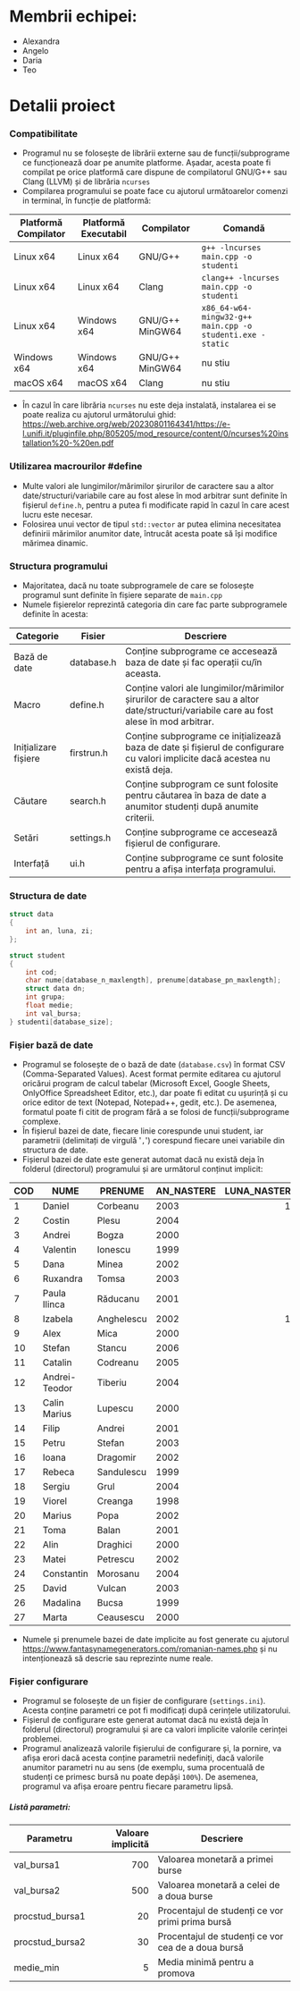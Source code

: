 # Membrii echipei:
- Alexandra
- Angelo
- Daria
- Teo
# Detalii proiect

### Compatibilitate
- Programul nu se folosește de librării externe sau de funcții/subprograme ce funcționează doar pe anumite platforme. Așadar, acesta poate fi compilat pe orice platformă care dispune de compilatorul GNU/G++ sau Clang (LLVM) și de librăria `ncurses`
- Compilarea programului se poate face cu ajutorul următoarelor comenzi in terminal, în funcție de platformă:

|Platformă Compilator|Platformă Executabil|Compilator|Comandă|
|---|---|---|---|
|Linux x64|Linux x64|GNU/G++|`g++ -lncurses main.cpp -o studenti`|
|Linux x64|Linux x64|Clang|`clang++ -lncurses main.cpp -o studenti`|
|Linux x64|Windows x64|GNU/G++ MinGW64|`x86_64-w64-mingw32-g++ main.cpp -o studenti.exe -static`|
|Windows x64|Windows x64|GNU/G++ MinGW64|nu stiu|
|macOS x64|macOS x64|Clang|nu stiu|
- În cazul în care librăria `ncurses` nu este deja instalată, instalarea ei se poate realiza cu ajutorul următorului ghid: https://web.archive.org/web/20230801164341/https://e-l.unifi.it/pluginfile.php/805205/mod_resource/content/0/ncurses%20installation%20-%20en.pdf
### Utilizarea macrourilor #define
- Multe valori ale lungimilor/mărimilor șirurilor de caractere sau a altor date/structuri/variabile care au fost alese în mod arbitrar sunt definite în fișierul `define.h`, pentru a putea fi modificate rapid în cazul în care acest lucru este necesar.
- Folosirea unui vector de tipul `std::vector` ar putea elimina necesitatea definirii mărimilor anumitor date, întrucât acesta poate să își modifice mărimea dinamic.
### Structura programului
- Majoritatea, dacă nu toate subprogramele de care se folosește programul sunt definite în fișiere separate de `main.cpp`
- Numele fișierelor reprezintă categoria din care fac parte subprogramele definite în acesta:

|Categorie|Fisier|Descriere|
|---|---|---|
|Bază de date|database.h|Conține subprograme ce accesează baza de date și fac operații cu/în aceasta.|
|Macro|define.h|Conține valori ale lungimilor/mărimilor șirurilor de caractere sau a altor date/structuri/variabile care au fost alese în mod arbitrar.|
|Inițializare fișiere|firstrun.h|Conține subprograme ce inițializează baza de date și fișierul de configurare cu valori implicite dacă acestea nu există deja.|
|Căutare|search.h|Conține subprogram ce sunt folosite pentru căutarea în baza de date a anumitor studenți după anumite criterii.|
|Setări|settings.h|Conține subprograme ce accesează fișierul de configurare.|
|Interfață|ui.h|Conține subprograme ce sunt folosite pentru a afișa interfața programului.|
### Structura de date
```c++
struct data
{
	int an, luna, zi;
};

struct student
{
	int cod;
	char nume[database_n_maxlength], prenume[database_pn_maxlength];
	struct data dn;
	int grupa;
	float medie;
	int val_bursa;
} studenti[database_size];
```
### Fișier bază de date
- Programul se folosește de o bază de date (`database.csv`) în format CSV (Comma-Separated Values). Acest format permite editarea cu ajutorul oricărui program de calcul tabelar (Microsoft Excel, Google Sheets, OnlyOffice Spreadsheet Editor, etc.), dar poate fi editat cu ușurință și cu orice editor de text (Notepad, Notepad++, gedit, etc.). De asemenea, formatul poate fi citit de program fără a se folosi de funcții/subprograme complexe.
- În fișierul bazei de date, fiecare linie corespunde unui student, iar parametrii (delimitați de virgulă '`,`') corespund fiecare unei variabile din structura de date.
- Fișierul bazei de date este generat automat dacă nu există deja în folderul (directorul) programului și are următorul conținut implicit:

|COD|NUME         |PRENUME   |AN_NASTERE|LUNA_NASTERE|ZI_NASTERE|GRUPA|MEDIE|VAL_BURSA|
|---|-------------|----------|----------|-----------:|---------:|----:|----:|---------|
|1  |Daniel       |Corbeanu  |2003      |10          |20        |1    |8.32 |0        |
|2  |Costin       |Plesu     |2004      |5           |19        |1    |7.12 |0        |
|3  |Andrei       |Bogza     |2000      |3           |32        |2    |9.23 |0        |
|4  |Valentin     |Ionescu   |1999      |7           |22        |2    |9.41 |0        |
|5  |Dana         |Minea     |2002      |6           |13        |2    |8.71 |0        |
|6  |Ruxandra     |Tomsa     |2003      |2           |7         |3    |9.21 |0        |
|7  |Paula Ilinca |Răducanu  |2001      |7           |12        |3    |7.65 |0        |
|8  |Izabela      |Anghelescu|2002      |12          |21        |2    |6.20 |0        |
|9  |Alex         |Mica      |2000      |1           |30        |2    |8.11 |0        |
|10 |Stefan       |Stancu    |2006      |1           |1         |1    |9.89 |0        |
|11 |Catalin      |Codreanu  |2005      |1           |14        |2    |5.98 |0        |
|12 |Andrei-Teodor|Tiberiu   |2004      |2           |4         |3    |6.23 |0        |
|13 |Calin Marius |Lupescu   |2000      |5           |8         |2    |8.31 |0        |
|14 |Filip        |Andrei    |2001      |1           |3         |3    |7.12 |0        |
|15 |Petru        |Stefan    |2003      |8           |21        |2    |6.98 |0        |
|16 |Ioana        |Dragomir  |2002      |4           |5         |2    |8.98 |0        |
|17 |Rebeca       |Sandulescu|1999      |7           |16        |1    |9.02 |0        |
|18 |Sergiu       |Grul      |2004      |4           |13        |2    |9.21 |0        |
|19 |Viorel       |Creanga   |1998      |2           |1         |3    |8.51 |0        |
|20 |Marius       |Popa      |2002      |7           |23        |2    |8.21 |0        |
|21 |Toma         |Balan     |2001      |3           |4         |1    |4.90 |0        |
|22 |Alin         |Draghici  |2000      |2           |2         |1    |5.30 |0        |
|23 |Matei        |Petrescu  |2002      |1           |6         |1    |9.91 |0        |
|24 |Constantin   |Morosanu  |2004      |2           |9         |2    |7.65 |0        |
|25 |David        |Vulcan    |2003      |7           |31        |3    |8.50 |0        |
|26 |Madalina     |Bucsa     |1999      |3           |30        |3    |8.41 |0        |
|27 |Marta        |Ceausescu |2000      |2           |21        |2    |9.41 |0        |
- Numele și prenumele bazei de date implicite au fost generate cu ajutorul https://www.fantasynamegenerators.com/romanian-names.php și nu intenționează să descrie sau reprezinte nume reale.
### Fișier configurare
- Programul se folosește de un fișier de configurare (`settings.ini`). Acesta conține parametri ce pot fi modificați după cerințele utilizatorului.
- Fișierul de configurare este generat automat dacă nu există deja în folderul (directorul) programului și are ca valori implicite valorile cerinței problemei.
- Programul analizează valorile fișierului de configurare și, la pornire, va afișa erori dacă acesta conține parametrii nedefiniți, dacă valorile anumitor parametri nu au sens (de exemplu, suma procentuală de studenți ce primesc bursă nu poate depăși `100%`). De asemenea, programul va afișa eroare pentru fiecare parametru lipsă.
##### Listă parametri:
|Parametru|Valoare implicită|Descriere|
|---|--:|---|
|val_bursa1|700|Valoarea monetară a primei burse|
|val_bursa2|500|Valoarea monetară a celei de a doua burse|
|procstud_bursa1|20|Procentajul de studenți ce vor primi prima bursă|
|procstud_bursa2|30|Procentajul de studenți ce vor cea de a doua bursă|
|medie_min|5|Media minimă pentru a promova|
